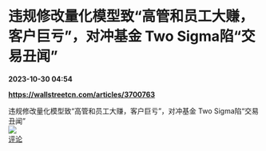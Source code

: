 # 违规修改量化模型致“高管和员工大赚，客户巨亏”，对冲基金 Two Sigma陷“交易丑闻”

**2023-10-30 04:54**

**https://wallstreetcn.com/articles/3700763**

违规修改量化模型致“高管和员工大赚，客户巨亏”，对冲基金 Two Sigma陷“交易丑闻”  
![](https://img3.chouti.com/CHOUTI_20231030/D58D23418B7444489FF2E7319B353204_W212H212.jpeg)  
[评论](https://m.chouti.com/link/40447344)